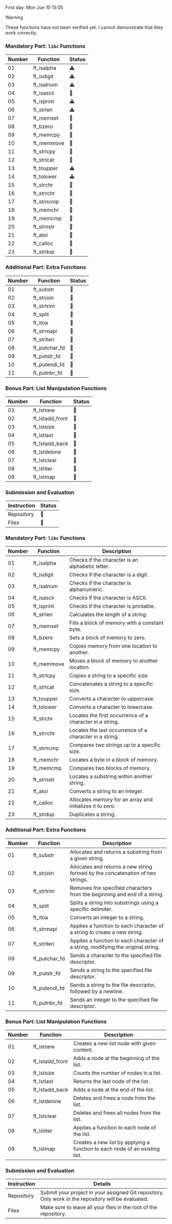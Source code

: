 First day: Mon Jun 10 15:05


> [!WARNING]  
> These functions have not been verified yet. I cannot demonstrate that they work correctly.
### Mandatory Part: `libc` Functions

| Number | Function    | Status  |
|--------|-------------|---------|
| 01     | ft_isalpha  | ⚠️       |
| 02     | ft_isdigit  | ⚠️       |
| 03     | ft_isalnum  | ⚠️       |
| 04     | ft_isascii  | 🚧       |
| 05     | ft_isprint  | ⚠️       |
| 06     | ft_strlen   | ⚠️       |
| 07     | ft_memset   | 🚧       |
| 08     | ft_bzero    | 🚧       |
| 09     | ft_memcpy   | 🚧       |
| 10     | ft_memmove  | 🚧       |
| 11     | ft_strlcpy  | 🚧       |
| 12     | ft_strlcat  | 🚧       |
| 13     | ft_toupper  | ⚠️       |
| 14     | ft_tolower  | ⚠️       |
| 15     | ft_strchr   | 🚧       |
| 16     | ft_strrchr  | 🚧       |
| 17     | ft_strncmp  | 🚧       |
| 18     | ft_memchr   | 🚧       |
| 19     | ft_memcmp   | 🚧       |
| 20     | ft_strnstr  | 🚧       |
| 21     | ft_atoi     | 🚧       |
| 22     | ft_calloc   | 🚧       |
| 23     | ft_strdup   | 🚧       |

### Additional Part: Extra Functions

| Number | Function       | Status  |
|--------|----------------|---------|
| 01     | ft_substr      | 🚧       |
| 02     | ft_strjoin     | 🚧       |
| 03     | ft_strtrim     | 🚧       |
| 04     | ft_split       | 🚧       |
| 05     | ft_itoa        | 🚧       |
| 06     | ft_strmapi     | 🚧       |
| 07     | ft_striteri    | 🚧       |
| 08     | ft_putchar_fd  | 🚧       |
| 09     | ft_putstr_fd   | 🚧       |
| 10     | ft_putendl_fd  | 🚧       |
| 11     | ft_putnbr_fd   | 🚧       |

### Bonus Part: List Manipulation Functions

| Number | Function         | Status  |
|--------|------------------|---------|
| 01     | ft_lstnew        | 🚧       |
| 02     | ft_lstadd_front  | 🚧       |
| 03     | ft_lstsize       | 🚧       |
| 04     | ft_lstlast       | 🚧       |
| 05     | ft_lstadd_back   | 🚧       |
| 06     | ft_lstdelone     | 🚧       |
| 07     | ft_lstclear      | 🚧       |
| 08     | ft_lstiter       | 🚧       |
| 09     | ft_lstmap        | 🚧       |

### Submission and Evaluation

| Instruction | Status  |
|-------------|---------|
| Repository  | 🚧       |
| Files       | 🚧       |


### Mandatory Part: `libc` Functions

| Number | Function    | Description                                                         |
|--------|-------------|---------------------------------------------------------------------|
| 01     | ft_isalpha  | Checks if the character is an alphabetic letter.                    |
| 02     | ft_isdigit  | Checks if the character is a digit.                                 |
| 03     | ft_isalnum  | Checks if the character is alphanumeric.                            |
| 04     | ft_isascii  | Checks if the character is ASCII.                                   |
| 05     | ft_isprint  | Checks if the character is printable.                               |
| 06     | ft_strlen   | Calculates the length of a string.                                  |
| 07     | ft_memset   | Fills a block of memory with a constant byte.                       |
| 08     | ft_bzero    | Sets a block of memory to zero.                                     |
| 09     | ft_memcpy   | Copies memory from one location to another.                         |
| 10     | ft_memmove  | Moves a block of memory to another location.                        |
| 11     | ft_strlcpy  | Copies a string to a specific size.                                 |
| 12     | ft_strlcat  | Concatenates a string to a specific size.                           |
| 13     | ft_toupper  | Converts a character to uppercase.                                  |
| 14     | ft_tolower  | Converts a character to lowercase.                                  |
| 15     | ft_strchr   | Locates the first occurrence of a character in a string.            |
| 16     | ft_strrchr  | Locates the last occurrence of a character in a string.             |
| 17     | ft_strncmp  | Compares two strings up to a specific size.                         |
| 18     | ft_memchr   | Locates a byte in a block of memory.                                |
| 19     | ft_memcmp   | Compares two blocks of memory.                                      |
| 20     | ft_strnstr  | Locates a substring within another string.                          |
| 21     | ft_atoi     | Converts a string to an integer.                                    |
| 22     | ft_calloc   | Allocates memory for an array and initializes it to zero.           |
| 23     | ft_strdup   | Duplicates a string.                                                |

### Additional Part: Extra Functions

| Number | Function       | Description                                                                 |
|--------|----------------|-----------------------------------------------------------------------------|
| 01     | ft_substr      | Allocates and returns a substring from a given string.                      |
| 02     | ft_strjoin     | Allocates and returns a new string formed by the concatenation of two strings.|
| 03     | ft_strtrim     | Removes the specified characters from the beginning and end of a string.    |
| 04     | ft_split       | Splits a string into substrings using a specific delimiter.                 |
| 05     | ft_itoa        | Converts an integer to a string.                                            |
| 06     | ft_strmapi     | Applies a function to each character of a string to create a new string.    |
| 07     | ft_striteri    | Applies a function to each character of a string, modifying the original string.|
| 08     | ft_putchar_fd  | Sends a character to the specified file descriptor.                         |
| 09     | ft_putstr_fd   | Sends a string to the specified file descriptor.                            |
| 10     | ft_putendl_fd  | Sends a string to the file descriptor, followed by a newline.               |
| 11     | ft_putnbr_fd   | Sends an integer to the specified file descriptor.                          |

### Bonus Part: List Manipulation Functions

| Number | Function         | Description                                                                 |
|--------|------------------|-----------------------------------------------------------------------------|
| 01     | ft_lstnew        | Creates a new list node with given content.                                 |
| 02     | ft_lstadd_front  | Adds a node at the beginning of the list.                                   |
| 03     | ft_lstsize       | Counts the number of nodes in a list.                                       |
| 04     | ft_lstlast       | Returns the last node of the list.                                          |
| 05     | ft_lstadd_back   | Adds a node at the end of the list.                                         |
| 06     | ft_lstdelone     | Deletes and frees a node from the list.                                     |
| 07     | ft_lstclear      | Deletes and frees all nodes from the list.                                  |
| 08     | ft_lstiter       | Applies a function to each node of the list.                                |
| 09     | ft_lstmap        | Creates a new list by applying a function to each node of an existing list. |

### Submission and Evaluation

| Instruction | Details                                                                                 |
|-------------|-----------------------------------------------------------------------------------------|
| Repository  | Submit your project in your assigned Git repository. Only work in the repository will be evaluated. |
| Files       | Make sure to leave all your files in the root of the repository.                         |

